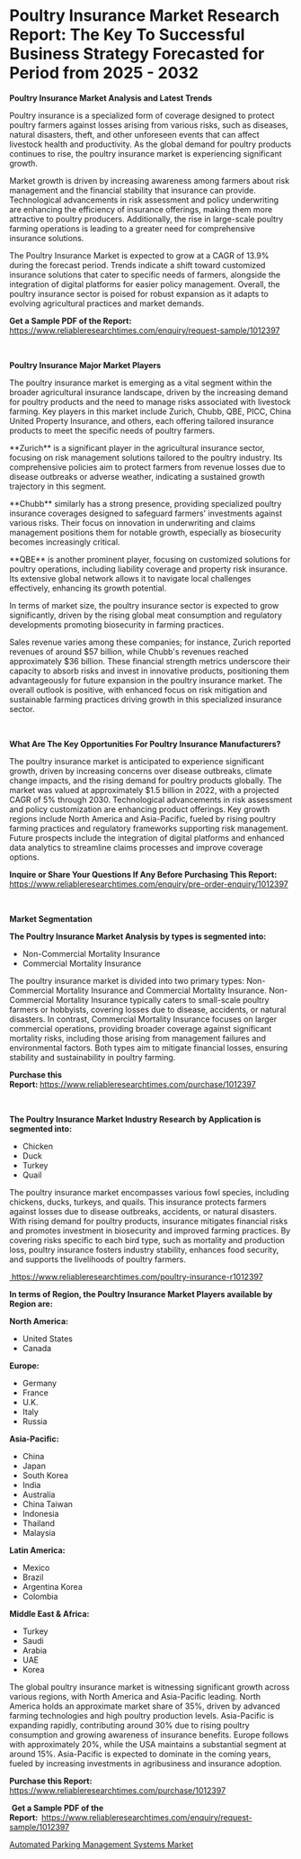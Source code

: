 <p><h1>Poultry Insurance Market Research Report: The Key To Successful Business Strategy Forecasted for Period from 2025 - 2032</h1></p><p><strong>Poultry Insurance Market Analysis and Latest Trends</strong></p>
<p><p>Poultry insurance is a specialized form of coverage designed to protect poultry farmers against losses arising from various risks, such as diseases, natural disasters, theft, and other unforeseen events that can affect livestock health and productivity. As the global demand for poultry products continues to rise, the poultry insurance market is experiencing significant growth. </p><p>Market growth is driven by increasing awareness among farmers about risk management and the financial stability that insurance can provide. Technological advancements in risk assessment and policy underwriting are enhancing the efficiency of insurance offerings, making them more attractive to poultry producers. Additionally, the rise in large-scale poultry farming operations is leading to a greater need for comprehensive insurance solutions.</p><p>The Poultry Insurance Market is expected to grow at a CAGR of 13.9% during the forecast period. Trends indicate a shift toward customized insurance solutions that cater to specific needs of farmers, alongside the integration of digital platforms for easier policy management. Overall, the poultry insurance sector is poised for robust expansion as it adapts to evolving agricultural practices and market demands.</p></p>
<p><strong>Get a Sample PDF of the Report:&nbsp;</strong> <a href="https://www.reliableresearchtimes.com/enquiry/request-sample/1012397?utm_campaign=2275&utm_medium=2&utm_source=Github&utm_content=ia&utm_term=06032025&utm_id=poultry-insurance">https://www.reliableresearchtimes.com/enquiry/request-sample/1012397</a></p>
<p>&nbsp;</p>
<p><strong>Poultry Insurance Major Market Players</strong></p>
<p><p>The poultry insurance market is emerging as a vital segment within the broader agricultural insurance landscape, driven by the increasing demand for poultry products and the need to manage risks associated with livestock farming. Key players in this market include Zurich, Chubb, QBE, PICC, China United Property Insurance, and others, each offering tailored insurance products to meet the specific needs of poultry farmers.</p><p>**Zurich** is a significant player in the agricultural insurance sector, focusing on risk management solutions tailored to the poultry industry. Its comprehensive policies aim to protect farmers from revenue losses due to disease outbreaks or adverse weather, indicating a sustained growth trajectory in this segment.</p><p>**Chubb** similarly has a strong presence, providing specialized poultry insurance coverages designed to safeguard farmers' investments against various risks. Their focus on innovation in underwriting and claims management positions them for notable growth, especially as biosecurity becomes increasingly critical.</p><p>**QBE** is another prominent player, focusing on customized solutions for poultry operations, including liability coverage and property risk insurance. Its extensive global network allows it to navigate local challenges effectively, enhancing its growth potential.</p><p>In terms of market size, the poultry insurance sector is expected to grow significantly, driven by the rising global meat consumption and regulatory developments promoting biosecurity in farming practices.</p><p>Sales revenue varies among these companies; for instance, Zurich reported revenues of around $57 billion, while Chubb's revenues reached approximately $36 billion. These financial strength metrics underscore their capacity to absorb risks and invest in innovative products, positioning them advantageously for future expansion in the poultry insurance market. The overall outlook is positive, with enhanced focus on risk mitigation and sustainable farming practices driving growth in this specialized insurance sector.</p></p>
<p>&nbsp;</p>
<p><strong>What Are The Key Opportunities For Poultry Insurance Manufacturers?</strong></p>
<p><p>The poultry insurance market is anticipated to experience significant growth, driven by increasing concerns over disease outbreaks, climate change impacts, and the rising demand for poultry products globally. The market was valued at approximately $1.5 billion in 2022, with a projected CAGR of 5% through 2030. Technological advancements in risk assessment and policy customization are enhancing product offerings. Key growth regions include North America and Asia-Pacific, fueled by rising poultry farming practices and regulatory frameworks supporting risk management. Future prospects include the integration of digital platforms and enhanced data analytics to streamline claims processes and improve coverage options.</p></p>
<p><strong>Inquire or Share Your Questions If Any Before Purchasing This Report:</strong> <a href="https://www.reliableresearchtimes.com/enquiry/pre-order-enquiry/1012397?utm_campaign=2275&utm_medium=2&utm_source=Github&utm_content=ia&utm_term=06032025&utm_id=poultry-insurance">https://www.reliableresearchtimes.com/enquiry/pre-order-enquiry/1012397</a></p>
<p>&nbsp;</p>
<p><strong>Market Segmentation</strong></p>
<p><strong>The Poultry Insurance Market Analysis by types is segmented into:</strong></p>
<p><ul><li>Non-Commercial Mortality Insurance</li><li>Commercial Mortality Insurance</li></ul></p>
<p><p>The poultry insurance market is divided into two primary types: Non-Commercial Mortality Insurance and Commercial Mortality Insurance. Non-Commercial Mortality Insurance typically caters to small-scale poultry farmers or hobbyists, covering losses due to disease, accidents, or natural disasters. In contrast, Commercial Mortality Insurance focuses on larger commercial operations, providing broader coverage against significant mortality risks, including those arising from management failures and environmental factors. Both types aim to mitigate financial losses, ensuring stability and sustainability in poultry farming.</p></p>
<p><strong>Purchase this Report:&nbsp;</strong><a href="https://www.reliableresearchtimes.com/purchase/1012397?utm_campaign=2275&utm_medium=2&utm_source=Github&utm_content=ia&utm_term=06032025&utm_id=poultry-insurance">https://www.reliableresearchtimes.com/purchase/1012397</a></p>
<p>&nbsp;</p>
<p><strong>The Poultry Insurance Market Industry Research by Application is segmented into:</strong></p>
<p><ul><li>Chicken</li><li>Duck</li><li>Turkey</li><li>Quail</li></ul></p>
<p><p>The poultry insurance market encompasses various fowl species, including chickens, ducks, turkeys, and quails. This insurance protects farmers against losses due to disease outbreaks, accidents, or natural disasters. With rising demand for poultry products, insurance mitigates financial risks and promotes investment in biosecurity and improved farming practices. By covering risks specific to each bird type, such as mortality and production loss, poultry insurance fosters industry stability, enhances food security, and supports the livelihoods of poultry farmers.</p></p>
<p><a href="https://www.reliableresearchtimes.com/poultry-insurance-r1012397?utm_campaign=2275&utm_medium=2&utm_source=Github&utm_content=ia&utm_term=06032025&utm_id=poultry-insurance">&nbsp;https://www.reliableresearchtimes.com/poultry-insurance-r1012397</a></p>
<p><strong>In terms of Region, the Poultry Insurance Market Players available by Region are:</strong></p>
<p>
    <p> <strong> North America: </strong>
        <ul>
            <li>United States</li>
            <li>Canada</li>
        </ul>
        </p> 
    <p> <strong> Europe: </strong>
        <ul>
            <li>Germany</li>
            <li>France</li>
            <li>U.K.</li>
            <li>Italy</li>
            <li>Russia</li>
        </ul>
        </p> 
    <p> <strong> Asia-Pacific: </strong>
        <ul>
            <li>China</li>
            <li>Japan</li>
            <li>South Korea</li>
            <li>India</li>
            <li>Australia</li>
            <li>China Taiwan</li>
            <li>Indonesia</li>
            <li>Thailand</li>
            <li>Malaysia</li>
        </ul>
        </p> 
    <p> <strong> Latin America: </strong>
        <ul>
            <li>Mexico</li>
            <li>Brazil</li>
            <li>Argentina Korea</li>
            <li>Colombia</li>
        </ul>
        </p> 
    <p> <strong> Middle East & Africa: </strong>
        <ul>
            <li>Turkey</li>
            <li>Saudi</li>
            <li>Arabia</li>
            <li>UAE</li>
            <li>Korea</li>
        </ul>
    </p>
    </p>
<p><p>The global poultry insurance market is witnessing significant growth across various regions, with North America and Asia-Pacific leading. North America holds an approximate market share of 35%, driven by advanced farming technologies and high poultry production levels. Asia-Pacific is expanding rapidly, contributing around 30% due to rising poultry consumption and growing awareness of insurance benefits. Europe follows with approximately 20%, while the USA maintains a substantial segment at around 15%. Asia-Pacific is expected to dominate in the coming years, fueled by increasing investments in agribusiness and insurance adoption.</p></p>
<p><strong>Purchase this Report: </strong><a href="https://www.reliableresearchtimes.com/purchase/1012397?utm_campaign=2275&utm_medium=2&utm_source=Github&utm_content=ia&utm_term=06032025&utm_id=poultry-insurance">https://www.reliableresearchtimes.com/purchase/1012397</a></p>
<p>&nbsp;<strong>Get a Sample PDF of the Report:&nbsp;&nbsp;</strong><a href="https://www.reliableresearchtimes.com/enquiry/request-sample/1012397?utm_campaign=2275&utm_medium=2&utm_source=Github&utm_content=ia&utm_term=06032025&utm_id=poultry-insurance">https://www.reliableresearchtimes.com/enquiry/request-sample/1012397</a></p>
<p><strong></strong></p>
<p><p><a href="https://github.com/DianaWilson796/Market-Research-Report-List-1/blob/main/automated-parking-management-systems-market.md?utm_campaign=2275&utm_medium=2&utm_source=Github&utm_content=ia&utm_term=06032025&utm_id=poultry-insurance">Automated Parking Management Systems Market</a></p></p>